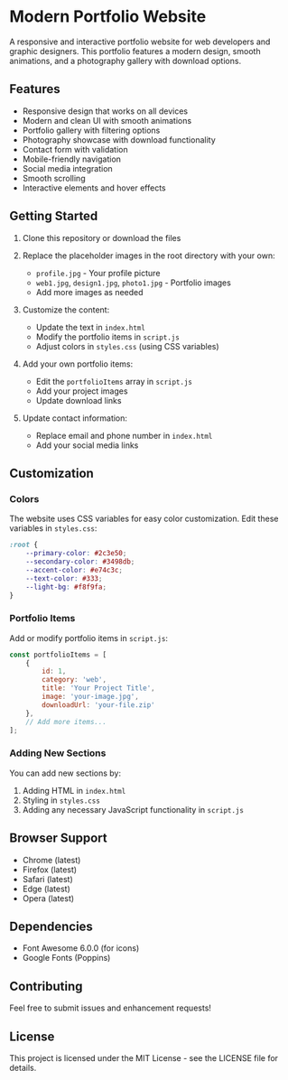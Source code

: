 # Modern Portfolio Website

A responsive and interactive portfolio website for web developers and graphic designers. This portfolio features a modern design, smooth animations, and a photography gallery with download options.

## Features

- Responsive design that works on all devices
- Modern and clean UI with smooth animations
- Portfolio gallery with filtering options
- Photography showcase with download functionality
- Contact form with validation
- Mobile-friendly navigation
- Social media integration
- Smooth scrolling
- Interactive elements and hover effects

## Getting Started

1. Clone this repository or download the files
2. Replace the placeholder images in the root directory with your own:
   - `profile.jpg` - Your profile picture
   - `web1.jpg`, `design1.jpg`, `photo1.jpg` - Portfolio images
   - Add more images as needed

3. Customize the content:
   - Update the text in `index.html`
   - Modify the portfolio items in `script.js`
   - Adjust colors in `styles.css` (using CSS variables)

4. Add your own portfolio items:
   - Edit the `portfolioItems` array in `script.js`
   - Add your project images
   - Update download links

5. Update contact information:
   - Replace email and phone number in `index.html`
   - Add your social media links

## Customization

### Colors
The website uses CSS variables for easy color customization. Edit these variables in `styles.css`:

```css
:root {
    --primary-color: #2c3e50;
    --secondary-color: #3498db;
    --accent-color: #e74c3c;
    --text-color: #333;
    --light-bg: #f8f9fa;
}
```

### Portfolio Items
Add or modify portfolio items in `script.js`:

```javascript
const portfolioItems = [
    {
        id: 1,
        category: 'web',
        title: 'Your Project Title',
        image: 'your-image.jpg',
        downloadUrl: 'your-file.zip'
    },
    // Add more items...
];
```

### Adding New Sections
You can add new sections by:
1. Adding HTML in `index.html`
2. Styling in `styles.css`
3. Adding any necessary JavaScript functionality in `script.js`

## Browser Support

- Chrome (latest)
- Firefox (latest)
- Safari (latest)
- Edge (latest)
- Opera (latest)

## Dependencies

- Font Awesome 6.0.0 (for icons)
- Google Fonts (Poppins)

## Contributing

Feel free to submit issues and enhancement requests!

## License

This project is licensed under the MIT License - see the LICENSE file for details. 